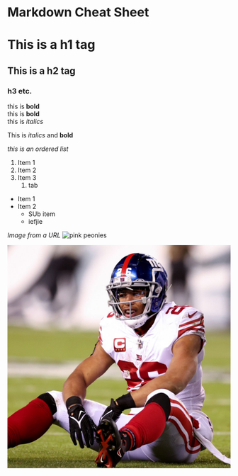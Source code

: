 # Markdown Cheat Sheet

# This is a h1 tag
## This is a h2 tag
### h3 etc.

this is **bold** </br>
this is __bold__ </br>
this is _italics_ </br>

This is _italics_ and __bold__

*this is an ordered list*
1. Item 1
2. Item 2
3. Item 3
    1. tab
  
* Item 1
* Item 2
    * SUb item
    * iefjie


*Image from a URL*
![pink peonies](https://dy1yydbfzm05w.cloudfront.net/media/catalog/product/cache/39b52c4cabb46819553175347e38b212/f/a/famingo_peony_vase.jpg "pink peonies")

![saquon](saqon.jpeg)
